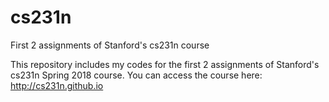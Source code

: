 # cs231n
First 2 assignments of Stanford's cs231n course

This repository includes my codes for the first 2 assignments of Stanford's cs231n Spring 2018 course.
You can access the course here: http://cs231n.github.io
